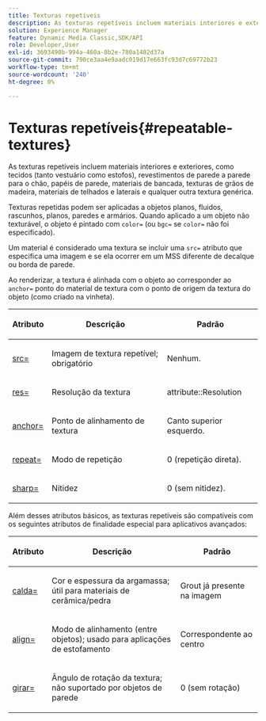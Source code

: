 ```yaml
---
title: Texturas repetíveis
description: As texturas repetíveis incluem materiais interiores e exteriores, como tecidos (tanto vestuário como estofos), revestimentos de parede a parede para o chão, papéis de parede, materiais de bancada, texturas de grãos de madeira, materiais de telhados e laterais e qualquer outra textura genérica.
solution: Experience Manager
feature: Dynamic Media Classic,SDK/API
role: Developer,User
exl-id: 3693498b-994a-460a-8b2e-780a1482d37a
source-git-commit: 790ce3aa4e9aadc019d17e663fc93d7c69772b23
workflow-type: tm+mt
source-wordcount: '240'
ht-degree: 0%

---
```


# Texturas repetíveis{#repeatable-textures}

As texturas repetíveis incluem materiais interiores e exteriores, como tecidos (tanto vestuário como estofos), revestimentos de parede a parede para o chão, papéis de parede, materiais de bancada, texturas de grãos de madeira, materiais de telhados e laterais e qualquer outra textura genérica.

Texturas repetidas podem ser aplicadas a objetos planos, fluidos, rascunhos, planos, paredes e armários. Quando aplicado a um objeto não texturável, o objeto é pintado com `color=` (ou `bgc=` se `color=` não foi especificado).

Um material é considerado uma textura se incluir uma `src=` atributo que especifica uma imagem e se ela ocorrer em um MSS diferente de decalque ou borda de parede.

Ao renderizar, a textura é alinhada com o objeto ao corresponder ao `anchor=` ponto do material de textura com o ponto de origem da textura do objeto (como criado na vinheta).

<table id="table_992A6E93E4274B598A236F8F728F017A"> 
 <thead> 
  <tr> 
   <th colname="col1" class="entry"> <p>Atributo </p> </th> 
   <th colname="col2" class="entry"> <p>Descrição </p> </th> 
   <th colname="col3" class="entry"> <p>Padrão </p> </th> 
  </tr> 
 </thead>
 <tbody> 
  <tr> 
   <td colname="col1"> <p> <a href="../../../../../../ir-api/http-protocol/image-rendering-api-ref/c-ir-http-protocol-ref/c-ir-http-protocol-command-reference/r-ir-src.md#reference-62c98abad22149d68d405ed6aaff8272" type="reference" format="dita" scope="local"> <span class="codeph"> src= </span> </a> </p> </td> 
   <td colname="col2"> <p>Imagem de textura repetível; obrigatório </p> </td> 
   <td colname="col3"> <p>Nenhum. </p> </td> 
  </tr> 
  <tr> 
   <td colname="col1"> <p> <a href="../../../../../../ir-api/http-protocol/image-rendering-api-ref/c-ir-http-protocol-ref/c-ir-http-protocol-command-reference/r-ir-res.md#reference-0ad9de8887144c83a6db97b4994f7c04" type="reference" format="dita" scope="local"> <span class="codeph"> res= </span> </a> </p> </td> 
   <td colname="col2"> <p>Resolução da textura </p> </td> 
   <td colname="col3"> <span class="codeph"> attribute::Resolution </span> </td> 
  </tr> 
  <tr> 
   <td colname="col1"> <p> <a href="../../../../../../ir-api/http-protocol/image-rendering-api-ref/c-ir-http-protocol-ref/c-ir-http-protocol-command-reference/r-ir-http-anchor.md#reference-d53923d785c9442997dc7f2199524c26" type="reference" format="dita" scope="local"> <span class="codeph"> anchor= </span> </a> </p> </td> 
   <td colname="col2"> <p>Ponto de alinhamento de textura </p> </td> 
   <td colname="col3"> <p>Canto superior esquerdo. </p> </td> 
  </tr> 
  <tr> 
   <td colname="col1"> <p> <a href="../../../../../../ir-api/http-protocol/image-rendering-api-ref/c-ir-http-protocol-ref/c-ir-http-protocol-command-reference/r-ir-http-repeat.md#reference-37749da8233f42599ecf4731055fb7d8" type="reference" format="dita" scope="local"> <span class="codeph"> repeat= </span> </a> </p> </td> 
   <td colname="col2"> <p>Modo de repetição </p> </td> 
   <td colname="col3"> <p>0 (repetição direta). </p> </td> 
  </tr> 
  <tr> 
   <td colname="col1"> <p> <a href="../../../../../../ir-api/http-protocol/image-rendering-api-ref/c-ir-http-protocol-ref/c-ir-http-protocol-command-reference/r-ir-http-sharp.md#reference-acdd87f6b5de4e3a85e5d3c03022a35a" type="reference" format="dita" scope="local"> <span class="codeph"> sharp= </span> </a> </p> </td> 
   <td colname="col2"> <p>Nitidez </p> </td> 
   <td colname="col3"> <p>0 (sem nitidez). </p> </td> 
  </tr> 
 </tbody> 
</table>

Além desses atributos básicos, as texturas repetíveis são compatíveis com os seguintes atributos de finalidade especial para aplicativos avançados:

<table id="table_A97365804CB143DEB31F26A65DA3CE04"> 
 <thead> 
  <tr> 
   <th colname="col1" class="entry"> <p>Atributo </p> </th> 
   <th colname="col2" class="entry"> <p>Descrição </p> </th> 
   <th colname="col3" class="entry"> <p>Padrão </p> </th> 
  </tr> 
 </thead>
 <tbody> 
  <tr> 
   <td colname="col1"> <p> <a href="../../../../../../ir-api/http-protocol/image-rendering-api-ref/c-ir-http-protocol-ref/c-ir-http-protocol-command-reference/r-ir-grout.md#reference-73651cbbbc344adba2626ef950d3672a" type="reference" format="dita" scope="local"> <span class="codeph"> calda= </span> </a> </p> </td> 
   <td colname="col2"> <p>Cor e espessura da argamassa; útil para materiais de cerâmica/pedra </p> </td> 
   <td colname="col3"> <p>Grout já presente na imagem </p> </td> 
  </tr> 
  <tr> 
   <td colname="col1"> <p> <a href="../../../../../../ir-api/http-protocol/image-rendering-api-ref/c-ir-http-protocol-ref/c-ir-http-protocol-command-reference/r-ir-align.md#reference-4d63baa522ce42f9b15167ba34c5c6a7" type="reference" format="dita" scope="local"> <span class="codeph"> align= </span> </a> </p> </td> 
   <td colname="col2"> <p>Modo de alinhamento (entre objetos); usado para aplicações de estofamento </p> </td> 
   <td colname="col3"> <p>Correspondente ao centro </p> </td> 
  </tr> 
  <tr> 
   <td colname="col1"> <p> <a href="../../../../../../ir-api/http-protocol/image-rendering-api-ref/c-ir-http-protocol-ref/c-ir-http-protocol-command-reference/r-ir-rotate.md#reference-3745d74a913e4065b7ac009fb4fd9e3c" type="reference" format="dita" scope="local"> <span class="codeph"> girar= </span> </a> </p> </td> 
   <td colname="col2"> <p>Ângulo de rotação da textura; não suportado por objetos de parede </p> </td> 
   <td colname="col3"> <p>0 (sem rotação) </p> </td> 
  </tr> 
 </tbody> 
</table>
